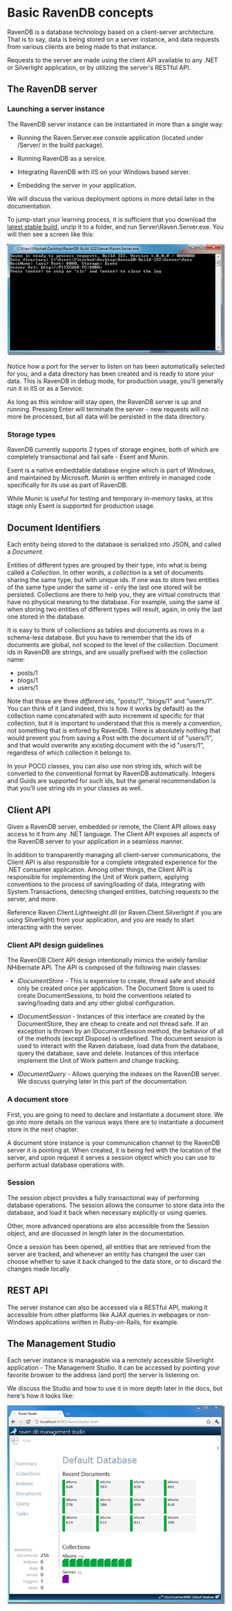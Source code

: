 ﻿# Basic RavenDB concepts

RavenDB is a database technology based on a client-server architecture. That is to say, data is being stored on a server instance, and data requests from various clients are being made to that instance.

Requests to the server are made using the client API available to any .NET or Silverlight application, or by utilizing the server's RESTful API.

## The RavenDB server

### Launching a server instance

The RavenDB server instance can be instantiated in more than a single way:

* Running the Raven.Server.exe console application (located under /Server/ in the build package).

* Running RavenDB as a service.

* Integrating RavenDB with IIS on your Windows based server.

* Embedding the server in your application.

We will discuss the various deployment options in more detail later in the documentation.

To jump-start your learning process, it is sufficient that you download the [latest stable build](http://ravendb.net/downloads), unzip it to a folder, and run Server\Raven.Server.exe. You will then see a screen like this:

![Figure 1: Raven.Server.exe](images\raven.server.png)

Notice how a port for the server to listen on has been automatically selected for you, and a data directory has been created and is ready to store your data. This is RavenDB in debug mode, for production usage, you'll generally run it in IIS or as a Service.

As long as this window will stay open, the RavenDB server is up and running. Pressing Enter will terminate the server - new requests will no more be processed, but all data will be persisted in the data directory.

### Storage types

RavenDB currently supports 2 types of storage engines, both of which are completely transactional and fail safe - Esent and Munin.

Esent is a native embeddable database engine which is part of Windows, and maintained by Microsoft. Munin is written entirely in managed code specifically for its use as part of RavenDB. 

While Munin is useful for testing and temporary in-memory tasks, at this stage only Esent is supported for production usage.

## Document Identifiers

Each entity being stored to the database is serialized into JSON, and called a _Document_.

Entities of different types are grouped by their type, into what is being called a _Collection_. In other words, a _collection_ is a set of documents sharing the same type, but with unique ids. If one was to store two entities of the same type under the same id - only the last one stored will be persisted. Collections are there to help you, they are virtual constructs that have no physical meaning to the database. For example, using the same id when storing two entities of different types will result, again, in only the last one stored in the database.

It is easy to think of collections as tables and documents as rows in a schema-less database. But you have to remember that the ids of documents are global, not scoped to the level of the collection. Document ids in RavenDB are strings, and are usually prefixed with the collection name:

* posts/1
* blogs/1
* users/1

Note that those are three *different* ids, "posts/1", "blogs/1" and "users/1". You can think of it (and indeed, this is how it works by default) as the collection name concatenated with auto increment id specific for that collection, but it is important to understand that this is merely a convention, not something that is enfored by RavenDB. There is absolutely nothing that would prevent you from saving a Post with the document id of "users/1", and that would overwrite any existing document with the id "users/1", regardless of which collection it belongs to.

In your POCO classes, you can also use non string ids, which will be converted to the conventional format by RavenDB automatically. Integers and Guids are supported for such ids, but the general recommendation is that you'll use string ids in your classes as well.

## Client API

Given a RavenDB server, embedded or remote, the Client API allows easy access to it from any .NET language. The Client API exposes all aspects of the RavenDB server to your application in a seamless manner.

In addition to transparently managing all client-server communications, the Client API is also responsible for a complete integrated experience for the .NET consumer application. Among other things, the Client API is responsible for implementing the Unit of Work pattern, applying conventions to the process of saving/loading of data, integrating with System.Transactions, detecting changed entities, batching requests to the server, and more.

Reference Raven.Client.Lightweight.dll (or Raven.Client.Silverlight if you are using Silverlight) from your application, and you are ready to start interacting with the server.

### Client API design guidelines

The RavenDB Client API design intentionally mimics the widely familiar NHibernate API. The API is composed of the following main classes:

* _IDocumentStore_ - This is expensive to create, thread safe and should only be created once per application. The Document Store is used to create DocumentSessions, to hold the conventions related to saving/loading data and any other global configuration.

* _IDocumentSession_ - Instances of this interface are created by the DocumentStore, they are cheap to create and not thread safe. If an exception is thrown by an IDocumentSession method, the behavior of all of the methods (except Dispose) is undefined. The document session is used to interact with the Raven database, load data from the database, query the database, save and delete. Instances of this interface implement the Unit of Work pattern and change tracking. 

* _IDocumentQuery_ - Allows querying the indexes on the RavenDB server. We discuss querying later in this part of the documentation.

### A document store

First, you are going to need to declare and instantiate a document store.  We go into more details on the various ways there are to instantiate a document store in the next chapter.

A document store instance is your communication channel to the RavenDB server it is pointing at. When created, it is being fed with the location of the server, and upon request it serves a session object which you can use to perform actual database operations with.

### Session

The session object provides a fully transactional way of performing database operations. The session allows the consumer to store data into the database, and load it back when necessary explicitly or using queries.

Other, more advanced operations are also accessible from the Session object, and are discussed in length later in the documentation.

Once a session has been opened, all entities that are retrieved from the server are tracked, and whenever an entity has changed the user can choose whether to save it back changed to the data store, or to discard the changes made locally.

## REST API

The server instance can also be accessed via a RESTful API, making it accessible from other platforms like AJAX queries in webpages or non-Windows applications written in Ruby-on-Rails, for example.

## The Management Studio

Each server instance is manageable via a remotely accessible Silverlight application - The Management Studio. It can be accessed by pointing your favorite browser to the address (and port) the server is listening on.

We discuss the Studio and how to use it in more depth later in the docs, but here's how it looks like:

![Figure 2: RavenDB Studio](images\studio.png)
